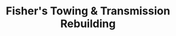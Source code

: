 ---
title: "Fisher's Towing & Transmission Rebuilding"
url: /granite-falls/fishers-towing-und-transmission-rebuilding/
shop: Autowerkstatt
---